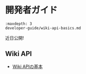 # 開発者ガイド

```{toctree}
:maxdepth: 3
developer-guide/wiki-api-basics.md
```

近日公開!

<a name="wiki-apis" />

## Wiki API

* [Wiki APIの基本](./developer-guide/wiki-api-basics.md)
